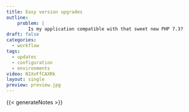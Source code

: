 ```yaml
---
title: Easy version upgrades
outline:
    problem: |
        Is my application compatible with that sweet new PHP 7.3?
draft: false
categories:
  - workflow
tags:
  - updates
  - configuration
  - environments
video: N1XvFfCAXRk
layout: single
preview: preview.jpg
---
```


{{< generateNotes >}}

